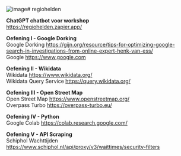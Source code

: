 ![image](https://github.com/maartensiffels/regiohelden/assets/35161717/e72b8877-edd4-4fa8-b637-c7b31842c7a1)# regiohelden

**ChatGPT chatbot voor workshop**<br>
https://regiohelden.zapier.app/<br>

**Oefening I - Google Dorking**<br>
Google Dorking
https://gijn.org/resource/tips-for-optimizing-google-search-in-investigations-from-online-expert-henk-van-ess/<br>
Google
https://www.google.com<br>

**Oefening II - Wikidata**<br>
Wikidata
https://www.wikidata.org/<br>
Wikidata Query Service
https://query.wikidata.org/

**Oefening III - Open Street Map**<br>
Open Street Map
https://www.openstreetmap.org/<br>
Overpass Turbo
https://overpass-turbo.eu/

**Oefening IV - Python**<br>
Google Colab
https://colab.research.google.com/

**Oefening V - API Scraping**<br>
Schiphol Wachttijden
https://www.schiphol.nl/api/proxy/v3/waittimes/security-filters<br>
